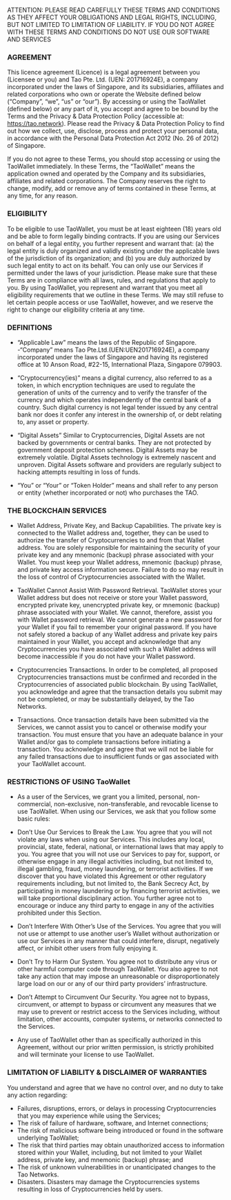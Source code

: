 ATTENTION: PLEASE READ CAREFULLY THESE TERMS AND CONDITIONS AS THEY AFFECT YOUR OBLIGATIONS AND LEGAL RIGHTS, INCLUDING, BUT NOT LIMITED TO LIMITATION OF LIABILITY. IF YOU DO NOT AGREE WITH THESE TERMS AND CONDITIONS DO NOT USE OUR SOFTWARE AND SERVICES

### AGREEMENT

This licence agreement (Licence) is a legal agreement between you (Licensee or you) and Tao Pte. Ltd. (UEN: 201716924E), a company incorporated under the laws of Singapore, and its subsidiaries, affiliates and related corporations who own or operate the Website defined below (“Company”, “we”, “us” or “our”). By accessing or using the TaoWallet (defined below) or any part of it, you accept and agree to be bound by the Terms and the Privacy & Data Protection Policy (accessible at: https://tao.network). Please read the Privacy & Data Protection Policy to find out how we collect, use, disclose, process and protect your personal data, in accordance with the Personal Data Protection Act 2012 (No. 26 of 2012) of Singapore.

If you do not agree to these Terms, you should stop accessing or using the TaoWallet immediately. In these Terms, the “TaoWallet” means the application owned and operated by the Company and its subsidiaries, affiliates and related corporations. The Company reserves the right to change, modify, add or remove any of terms contained in these Terms, at any time, for any reason. 

### ELIGIBILITY
To be eligible to use TaoWallet, you must be at least eighteen (18) years old and be able to form legally binding contracts. 
If you are using our Services on behalf of a legal entity, you further represent and warrant that: (a) the legal entity is duly organized and validly existing under the applicable laws of the jurisdiction of its organization; and (b) you are duly authorized by such legal entity to act on its behalf. 
You can only use our Services if permitted under the laws of your jurisdiction. Please make sure that these Terms are in compliance with all laws, rules, and regulations that apply to you. 
By using TaoWallet, you represent and warrant that you meet all eligibility requirements that we outline in these Terms. We may still refuse to let certain people access or use TaoWallet, however, and we reserve the right to change our eligibility criteria at any time.

### DEFINITIONS 
- “Applicable Law” means the laws of the Republic of Singapore.
-“Company” means Tao Pte.Ltd.(UEN:UEN201716924E), a company incorporated under the laws of Singapore and having its registered office at 10 Anson Road, #22-15, International Plaza, Singapore 079903.

- “Cryptocurrency(ies)” means a digital currency, also referred to as a token, in which encryption techniques are used to regulate the generation of units of the currency and to verify the transfer of the currency and which operates independently of the central bank of a country. Such digital currency is not legal tender issued by any central bank nor does it confer any interest in the ownership of, or debt relating to, any asset or property.
- “Digital Assets” Similar to Cryptocurrencies, Digital Assets are not backed by governments or central banks. They are not protected by government deposit protection schemes. Digital Assets may be extremely volatile. Digital Assets technology is extremely nascent and unproven. Digital Assets software and providers are regularly subject to hacking attempts resulting in loss of funds.
- “You” or “Your” or “Token Holder” means and shall refer to any person or entity (whether incorporated or not) who purchases the TAO.

### THE BLOCKCHAIN SERVICES
- Wallet Address, Private Key, and Backup Capabilities. The private key is connected to the Wallet address and, together, they can be used to authorize the transfer of Cryptocurrencies to and from that Wallet address. You are solely responsible for maintaining the security of your private key and any mnemonic (backup) phrase associated with your Wallet. You must keep your Wallet address, mnemonic (backup) phrase, and private key access information secure. Failure to do so may result in the loss of control of Cryptocurrencies associated with the Wallet.
- TaoWallet Cannot Assist With Password Retrieval. TaoWallet stores your Wallet address but does not receive or store your Wallet password, encrypted private key, unencrypted private key, or mnemonic (backup) phrase associated with your Wallet. We cannot, therefore, assist you with Wallet password retrieval. We cannot generate a new password for your Wallet if you fail to remember your original password. If you have not safely stored a backup of any Wallet address and private key pairs maintained in your Wallet, you accept and acknowledge that any Cryptocurrencies you have associated with such a Wallet address will become inaccessible if you do not have your Wallet password.

- Cryptocurrencies Transactions. In order to be completed, all proposed Cryptocurrencies transactions must be confirmed and recorded in the Cryptocurrencies of associated public blockchain. By using TaoWallet, you acknowledge and agree that the transaction details you submit may not be completed, or may be substantially delayed, by the Tao Networks.
- Transactions. Once transaction details have been submitted via the Services, we cannot assist you to cancel or otherwise modify your transaction. You must ensure that you have an adequate balance in your Wallet and/or gas to complete transactions before initiating a transaction. You acknowledge and agree that we will not be liable for any failed transactions due to insufficient funds or gas associated with your TaoWallet account.

### RESTRICTIONS OF USING TaoWallet
- As a user of the Services, we grant you a limited, personal, non-commercial, non-exclusive, non-transferable, and revocable license to use TaoWallet. When using our Services, we ask that you follow some basic rules: 

- Don’t Use Our Services to Break the Law. You agree that you will not violate any laws when using our Services. This includes any local, provincial, state, federal, national, or international laws that may apply to you. You agree that you will not use our Services to pay for, support, or otherwise engage in any illegal activities including, but not limited to, illegal gambling, fraud, money laundering, or terrorist activities. If we discover that you have violated this Agreement or other regulatory requirements including, but not limited to, the Bank Secrecy Act, by participating in money laundering or by financing terrorist activities, we will take proportional disciplinary action. You further agree not to encourage or induce any third party to engage in any of the activities prohibited under this Section.

- Don’t Interfere With Other’s Use of the Services. You agree that you will not use or attempt to use another user’s Wallet without authorization or use our Services in any manner that could interfere, disrupt, negatively affect, or inhibit other users from fully enjoying it. 

- Don’t Try to Harm Our System. You agree not to distribute any virus or other harmful computer code through TaoWallet. You also agree to not take any action that may impose an unreasonable or disproportionately large load on our or any of our third party providers’ infrastructure.

- Don’t Attempt to Circumvent Our Security. You agree not to bypass, circumvent, or attempt to bypass or circumvent any measures that we may use to prevent or restrict access to the Services including, without limitation, other accounts, computer systems, or networks connected to the Services. 

- Any use of TaoWallet other than as specifically authorized in this Agreement, without our prior written permission, is strictly prohibited and will terminate your license to use TaoWallet.

### LIMITATION OF LIABILITY & DISCLAIMER OF WARRANTIES
You understand and agree that we have no control over, and no duty to take any action regarding:

- Failures, disruptions, errors, or delays in processing Cryptocurrencies that you may experience while using the Services;
- The risk of failure of hardware, software, and Internet connections;
- The risk of malicious software being introduced or found in the software underlying TaoWallet;
- The risk that third parties may obtain unauthorized access to information stored within your Wallet, including, but not limited to your Wallet address, private key, and mnemonic (backup) phrase; and
- The risk of unknown vulnerabilities in or unanticipated changes to the Tao Networks.
- Disasters. Disasters may damage the Cryptocurrencies systems resulting in loss of Cryptocurrencies held by users.

